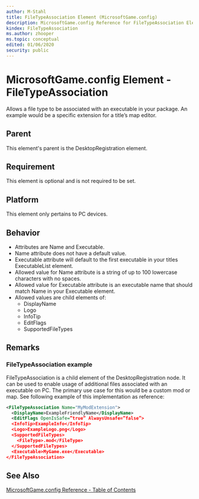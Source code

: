 ```yaml
---
author: M-Stahl
title: FileTypeAssociation Element (MicrosoftGame.config)
description: MicrosoftGame.config Reference for FileTypeAssociation Element.
kindex: FileTypeAssociation
ms.author: zhooper
ms.topic: conceptual
edited: 01/06/2020
security: public
---
```


# MicrosoftGame.config Element - FileTypeAssociation

Allows a file type to be associated with an executable in your package. An example would be a specific extension for a title’s map editor.

## Parent
This element's parent is the DesktopRegistration element.

## Requirement
This element is optional and is not required to be set. 

## Platform
This element only pertains to PC devices.

## Behavior
* Attributes are Name and Executable.
* Name attribute does not have a default value.
* Executable attribute will default to the first executable in your titles ExecutableList element.
* Allowed value for Name attribute is a string of up to 100 lowercase characters with no spaces.
* Allowed value for Executable attribute is an executable name that should match Name in your Executable element.
* Allowed values are child elements of:
  * DisplayName
  * Logo
  * InfoTip
  * EditFlags
  * SupportedFileTypes

## Remarks

### FileTypeAssociation example
FileTypeAssociation is a child element of the DesktopRegistration node. It can be used to enable usage of additional files associated with an executable on PC. The primary use case for this would be a custom mod or map. See following example of this implementation as reference:

```xml  
<FileTypeAssociation Name="MyModExtension">
  <DisplayName>ExampleFriendlyName</DisplayName>
  <EditFlags OpenIsSafe=”true” AlwaysUnsafe=”false”>
  <InfoTip>ExampleInfo</InfoTip>
  <Logo>ExampleLogo.png</Logo>
  <SupportedFileTypes>
    <FileType>.mod</FileType>
  </SupportedFileTypes>
  <Executable>MyGame.exe</Executable>
</FileTypeAssociation>
```

## See Also
[MicrosoftGame.config Reference - Table of Contents](gc-microsoftgameconfig-toc.md)  